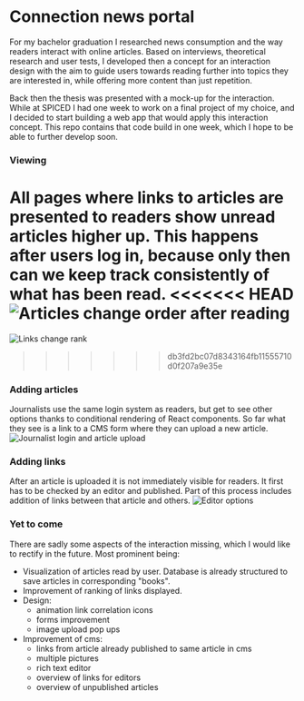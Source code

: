 # Connection news portal

For my bachelor graduation I researched news consumption and the way readers interact with online articles. Based on interviews, theoretical research and user tests, I developed then a concept for an interaction design with the aim to guide users towards reading further into topics they are interested in, while offering more content than just repetition.

Back then the thesis was presented with a mock-up for the interaction. While at SPICED I had one week to work on a final project of my choice, and I decided to start building a web app that would apply this interaction concept. This repo contains that code build in one week, which I hope to be able to further develop soon.

### Viewing

All pages where links to articles are presented to readers show unread articles higher up. This happens after users log in, because only then can we keep track consistently of what has been read.
<<<<<<< HEAD
![Articles change order after reading](demo/demo1.gif)
=======
![Links change rank](http://g.recordit.co/fYQgoZI95J.gif)
>>>>>>> db3fd2bc07d8343164fb11555710d0f207a9e35e

### Adding articles

Journalists use the same login system as readers, but get to see other options thanks to conditional rendering of React components. So far what they see is a link to a CMS form where they can upload a new article.
![Journalist login and article upload](http://g.recordit.co/SkVRhs2vUg.gif)

### Adding links

After an article is uploaded it is not immediately visible for readers. It first has to be checked by an editor and published. Part of this process includes addition of links between that article and others.
![Editor options](http://g.recordit.co/DpCFrrdcWA.gif)

### Yet to come

There are sadly some aspects of the interaction missing, which I would like to rectify in the future. Most prominent being:

-   Visualization of articles read by user. Database is already structured to save articles in corresponding "books".
-   Improvement of ranking of links displayed.
-   Design:
    -   animation link correlation icons
    -   forms improvement
    -   image upload pop ups
-   Improvement of cms:
    -   links from article already published to same article in cms
    -   multiple pictures
    -   rich text editor
    -   overview of links for editors
    -   overview of unpublished articles
